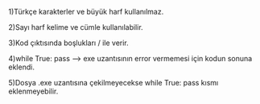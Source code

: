 1)Türkçe karakterler ve büyük harf kullanılmaz.


2)Sayı harf kelime ve cümle kullanılabilir.


3)Kod çıktısında boşlukları / ile verir.


4)while True:
	pass            --> exe uzantısının error vermemesi için kodun sonuna eklendi.
	
	
5)Dosya .exe uzantısına çekilmeyecekse while True: 
                                       pass     kısmı eklenmeyebilir.
